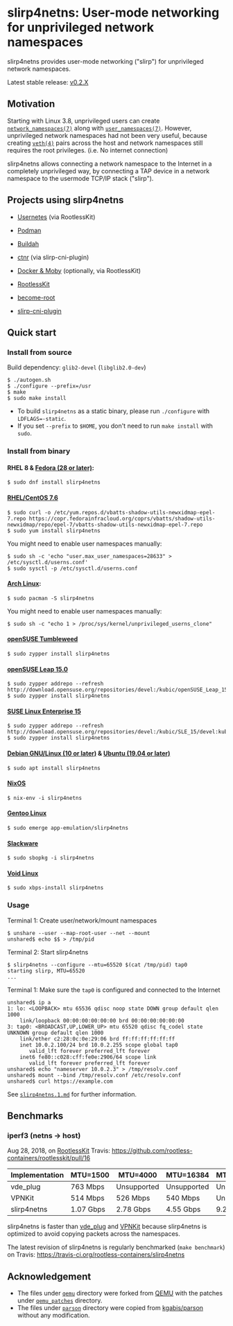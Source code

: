 # slirp4netns: User-mode networking for unprivileged network namespaces 

slirp4netns provides user-mode networking ("slirp") for unprivileged network namespaces.

Latest stable release: [v0.2.X](https://github.com/rootless-containers/slirp4netns/releases)

## Motivation

Starting with Linux 3.8, unprivileged users can create [`network_namespaces(7)`](http://man7.org/linux/man-pages/man7/network_namespaces.7.html) along with [`user_namespaces(7)`](http://man7.org/linux/man-pages/man7/user_namespaces.7.html).
However, unprivileged network namespaces had not been very useful, because creating [`veth(4)`](http://man7.org/linux/man-pages/man4/veth.4.html) pairs across the host and network namespaces still requires the root privileges. (i.e. No internet connection)

slirp4netns allows connecting a network namespace to the Internet in a completely unprivileged way, by connecting a TAP device in a network namespace to the usermode TCP/IP stack ("slirp").

## Projects using slirp4netns

* [Usernetes](https://github.com/rootless-containers/usernetes) (via RootlessKit)
* [Podman](https://github.com/containers/libpod)
* [Buildah](https://github.com/containers/buildah)
* [ctnr](https://github.com/mgoltzsche/ctnr) (via slirp-cni-plugin)
* [Docker & Moby](https://get.docker.com/rootless) (optionally, via RootlessKit)

* [RootlessKit](https://github.com/rootless-containers/rootlesskit)
* [become-root](https://github.com/giuseppe/become-root)
* [slirp-cni-plugin](https://github.com/mgoltzsche/slirp-cni-plugin)

## Quick start

### Install from source

Build dependency: `glib2-devel` (`libglib2.0-dev`)

```console
$ ./autogen.sh
$ ./configure --prefix=/usr
$ make
$ sudo make install
```

* To build `slirp4netns` as a static binary, please run `./configure` with `LDFLAGS=-static`.
* If you set `--prefix` to `$HOME`, you don't need to run `make install` with `sudo`.

### Install from binary

#### RHEL 8 & [Fedora (28 or later)](https://src.fedoraproject.org/rpms/slirp4netns):

```console
$ sudo dnf install slirp4netns
```

#### [RHEL/CentOS 7.6](https://copr.fedorainfracloud.org/coprs/vbatts/shadow-utils-newxidmap/)

```console
$ sudo curl -o /etc/yum.repos.d/vbatts-shadow-utils-newxidmap-epel-7.repo https://copr.fedorainfracloud.org/coprs/vbatts/shadow-utils-newxidmap/repo/epel-7/vbatts-shadow-utils-newxidmap-epel-7.repo
$ sudo yum install slirp4netns
```

You might need to enable user namespaces manually:
```console
$ sudo sh -c 'echo "user.max_user_namespaces=28633" > /etc/sysctl.d/userns.conf'
$ sudo sysctl -p /etc/sysctl.d/userns.conf
```

#### [Arch Linux](https://www.archlinux.org/packages/community/x86_64/slirp4netns/):

```console
$ sudo pacman -S slirp4netns
```

You might need to enable user namespaces manually:
```console
$ sudo sh -c "echo 1 > /proc/sys/kernel/unprivileged_userns_clone"
```

#### [openSUSE Tumbleweed](https://build.opensuse.org/package/show/openSUSE%3AFactory/slirp4netns)

```console
$ sudo zypper install slirp4netns
```

#### [openSUSE Leap 15.0](https://build.opensuse.org/package/show/devel%3Akubic/slirp4netns)

```console
$ sudo zypper addrepo --refresh http://download.opensuse.org/repositories/devel:/kubic/openSUSE_Leap_15.0/devel:kubic.repo
$ sudo zypper install slirp4netns
```

#### [SUSE Linux Enterprise 15](https://build.opensuse.org/package/show/devel%3Akubic/slirp4netns)

```console
$ sudo zypper addrepo --refresh http://download.opensuse.org/repositories/devel:/kubic/SLE_15/devel:kubic.repo
$ sudo zypper install slirp4netns
```

#### [Debian GNU/Linux (10 or later)](https://packages.debian.org/buster/slirp4netns) & [Ubuntu (19.04 or later)](https://packages.ubuntu.com/disco/slirp4netns)

```console
$ sudo apt install slirp4netns
```

#### [NixOS](https://github.com/NixOS/nixpkgs/tree/master/pkgs/tools/networking/slirp4netns)

```console
$ nix-env -i slirp4netns
```

#### [Gentoo Linux](https://packages.gentoo.org/packages/app-emulation/slirp4netns)

```console
$ sudo emerge app-emulation/slirp4netns
```

#### [Slackware](https://git.slackbuilds.org/slackbuilds/tree/network/slirp4netns)

```console
$ sudo sbopkg -i slirp4netns
```

#### [Void Linux](https://github.com/void-linux/void-packages/tree/master/srcpkgs/slirp4netns)

```console
$ sudo xbps-install slirp4netns
```

### Usage

Terminal 1: Create user/network/mount namespaces
```console
$ unshare --user --map-root-user --net --mount
unshared$ echo $$ > /tmp/pid
```

Terminal 2: Start slirp4netns
```console
$ slirp4netns --configure --mtu=65520 $(cat /tmp/pid) tap0
starting slirp, MTU=65520
...
```

Terminal 1: Make sure the `tap0` is configured and connected to the Internet
```console
unshared$ ip a
1: lo: <LOOPBACK> mtu 65536 qdisc noop state DOWN group default qlen 1000
    link/loopback 00:00:00:00:00:00 brd 00:00:00:00:00:00
3: tap0: <BROADCAST,UP,LOWER_UP> mtu 65520 qdisc fq_codel state UNKNOWN group default qlen 1000
    link/ether c2:28:0c:0e:29:06 brd ff:ff:ff:ff:ff:ff
    inet 10.0.2.100/24 brd 10.0.2.255 scope global tap0
       valid_lft forever preferred_lft forever
    inet6 fe80::c028:cff:fe0e:2906/64 scope link 
       valid_lft forever preferred_lft forever
unshared$ echo "nameserver 10.0.2.3" > /tmp/resolv.conf
unshared$ mount --bind /tmp/resolv.conf /etc/resolv.conf
unshared$ curl https://example.com
```

See [`slirp4netns.1.md`](slirp4netns.1.md) for further information.

## Benchmarks

### iperf3 (netns -> host)

Aug 28, 2018, on [RootlessKit](https://github.com/rootless-containers/rootlesskit) Travis: https://github.com/rootless-containers/rootlesskit/pull/16

Implementation |  MTU=1500  |  MTU=4000  |  MTU=16384  |  MTU=65520
---------------|------------|------------|-------------|------------
vde_plug       |  763 Mbps  |Unsupported | Unsupported | Unsupported
VPNKit         |  514 Mbps  |  526 Mbps  |   540 Mbps  | Unsupported
slirp4netns    | 1.07 Gbps  | 2.78 Gbps  |  4.55 Gbps  |  9.21 Gbps

slirp4netns is faster than [vde_plug](https://github.com/rd235/vdeplug_slirp) and [VPNKit](https://github.com/moby/vpnkit) because slirp4netns is optimized to avoid copying packets across the namespaces.

The latest revision of slirp4netns is regularly benchmarked (`make benchmark`) on Travis: https://travis-ci.org/rootless-containers/slirp4netns

## Acknowledgement

* The files under [`qemu`](./qemu) directory were forked from [QEMU](https://github.com/qemu/qemu) with the patches under [`qemu_patches`](./qemu_patches) directory.
* The files under [`parson`](./parson) directory were copied from [kgabis/parson](https://github.com/kgabis/parson/commit/0a1896939faff5f69e179637fc49f678ff0128ba) without any modification.
